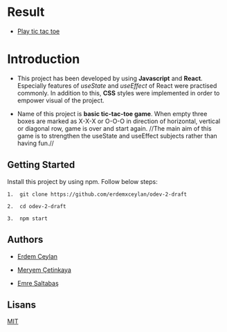 # Result

- [Play tic tac toe](https://tic-tac-toe-eight-dusky.vercel.app/)

# Introduction

- This project has been developed by using **Javascript** and **React**. Especially features of _useState_ and _useEffect_ of React were practised commonly. In addition to this, **CSS** styles were implemented in order to empower visual of the project.

- Name of this project is **basic tic-tac-toe game**. When empty three boxes are marked as X-X-X or O-O-O in direction of horizontal, vertical or diagonal row, game is over and start again. //The main aim of this game is to strengthen the useState and useEffect subjects rather than having fun.//

## Getting Started

Install this project by using npm. Follow below steps:

    1.  git clone https://github.com/erdemxceylan/odev-2-draft

    2.  cd odev-2-draft

    3.  npm start

## Authors

- [Erdem Ceylan](https://github.com/erdemxceylan)

- [Meryem Çetinkaya](https://github.com/meryemctnky)

- [Emre Saltabaş](https://github.com/emresaltabas)

## Lisans

[MIT](https://choosealicense.com/licenses/mit/)
